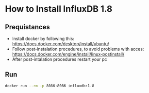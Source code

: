# How to Install InfluxDB 1.8 
## Prequistances
- Install  docker by following this: https://docs.docker.com/desktop/install/ubuntu/
- Follow post-instalation procedures, to avoid problems with acces: https://docs.docker.com/engine/install/linux-postinstall/
- After post-intalation procedures restart your pc

## Run
```bash
docker run --rm -p 8086:8086 influxdb:1.8
```